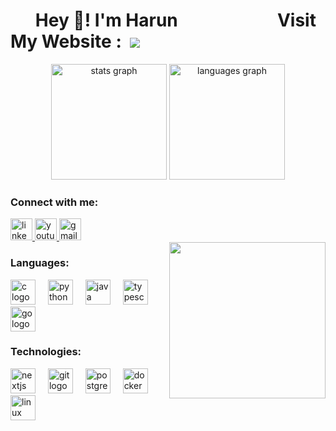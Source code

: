 # &nbsp;&nbsp;&nbsp;&nbsp;&nbsp; Hey 👋! I'm Harun&nbsp;&nbsp;&nbsp;&nbsp;&nbsp;&nbsp;&nbsp;&nbsp;&nbsp;&nbsp;&nbsp;&nbsp;&nbsp;&nbsp;&nbsp;&nbsp;&nbsp;&nbsp;&nbsp;&nbsp;&nbsp;&nbsp;&nbsp; Visit My Website :&nbsp;&nbsp;[![](https://img.shields.io/badge/HERE-1a1b27?style=for-the-badge)](https://Harun-oktay.vercel.app)
<div align="center">
  <img src="https://github-readme-stats.vercel.app/api?username=HarunOktay&hide_title=false&hide_rank=false&show_icons=true&include_all_commits=true&count_private=true&disable_animations=false&theme=dracula&locale=en&hide_border=false" height="185" alt="stats graph"  />
  <img src="https://github-readme-stats.vercel.app/api/top-langs?username=HarunOktay&locale=en&hide_title=false&layout=compact&card_width=320&langs_count=5&theme=dracula&hide_border=false" height="185" alt="languages graph"  />
</div>

<div align="left">
  <h3>Connect with me:</h3>
  <a href="https://www.linkedin.com/in/harun-oktay/" target="_blank">
    <img src="https://img.shields.io/static/v1?message=LinkedIn&logo=linkedin&label=&color=0077B5&logoColor=white&labelColor=&style=for-the-badge" height="35" alt="linkedin logo"  />
  </a>
  <a href="https://www.youtube.com/@HarunRex" target="_blank">
    <img src="https://img.shields.io/static/v1?message=Youtube&logo=youtube&label=&color=FF0000&logoColor=white&labelColor=&style=for-the-badge" height="35" alt="youtube logo"  />
  </a>
  <a href="mailto:oktayharun06@gmail.com">
    <img src="https://img.shields.io/static/v1?message=Gmail&logo=gmail&label=&color=D14836&logoColor=white&labelColor=&style=for-the-badge" height="35" alt="gmail logo"  />
  </a>
</div>

<img align="right" height="250" src="https://i.giphy.com/media/v1.Y2lkPTc5MGI3NjExbDFmbzhkNGVrYWx5NDVoYTg3aW83ZjA4b3FtMWF0NHBmbjFwd2Y0ZyZlcD12MV9pbnRlcm5hbF9naWZfYnlfaWQmY3Q9Zw/4wAO1N5uusbMQ/giphy.gif"  />

<div align="left">
  <h3>Languages:</h3>
  <img src="https://cdn.jsdelivr.net/gh/devicons/devicon/icons/c/c-original.svg" height="40" alt="c logo"  />
  <img width="12" />
  <img src="https://cdn.jsdelivr.net/gh/devicons/devicon/icons/python/python-original.svg" height="40" alt="python logo"  />
  <img width="12" />
  <img src="https://cdn.jsdelivr.net/gh/devicons/devicon/icons/java/java-original.svg" height="40" alt="java logo"  />
  <img width="12" />
  <img src="https://cdn.jsdelivr.net/gh/devicons/devicon/icons/typescript/typescript-original.svg" height="40" alt="typescript logo"  />
  <img width="12" />
  <img src="https://cdn.jsdelivr.net/gh/devicons/devicon/icons/go/go-original.svg" height="40" alt="go logo"  />
</div>

<div align="left">
  <h3>Technologies:</h3>
  <img src="https://cdn.jsdelivr.net/gh/devicons/devicon/icons/nextjs/nextjs-original.svg" height="40" alt="nextjs logo"  />
  <img width="12" />
  <img src="https://cdn.jsdelivr.net/gh/devicons/devicon/icons/git/git-original.svg" height="40" alt="git logo"  />
  <img width="12" />
  <img src="https://cdn.jsdelivr.net/gh/devicons/devicon/icons/postgresql/postgresql-original.svg" height="40" alt="postgresql logo"  />
  <img width="12" />
  <img src="https://cdn.jsdelivr.net/gh/devicons/devicon/icons/docker/docker-original.svg" height="40" alt="docker logo"  />
  <img width="12" />
  <img src="https://cdn.jsdelivr.net/gh/devicons/devicon/icons/linux/linux-original.svg" height="40" alt="linux logo"  />
</div>

<br clear="both">

